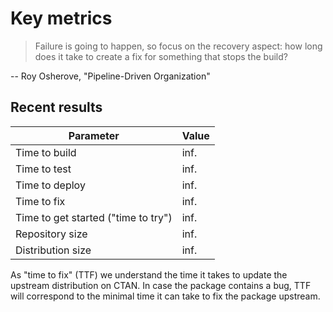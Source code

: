 # Key metrics

> Failure is going to happen, so focus on the recovery aspect: how long does it
> take to create a fix for something that stops the build?

-- Roy Osherove, "Pipeline-Driven Organization"

## Recent results

| Parameter                           | Value         |
| ----------------------------------- | ------------- |
| Time to build                       | inf.          |
| Time to test                        | inf.          |
| Time to deploy                      | inf.          |
| Time to fix                         | inf.          |
| Time to get started ("time to try") | inf.          |
| Repository size                     | inf.          |
| Distribution size                   | inf.          |

As "time to fix" (TTF) we understand the time it takes to update the upstream
distribution on CTAN. In case the package contains a bug, TTF will correspond
to the minimal time it can take to fix the package upstream.

